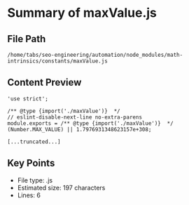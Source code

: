 # Summary of maxValue.js
  
## File Path
`/home/tabs/seo-engineering/automation/node_modules/math-intrinsics/constants/maxValue.js`

## Content Preview
```
'use strict';

/** @type {import('./maxValue')}  */
// eslint-disable-next-line no-extra-parens
module.exports = /** @type {import('./maxValue')}  */ (Number.MAX_VALUE) || 1.7976931348623157e+308;

[...truncated...]
```

## Key Points
- File type: .js
- Estimated size: 197 characters
- Lines: 6
